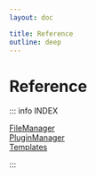 ```yaml
---
layout: doc

title: Reference
outline: deep
---
```


# Reference

::: info INDEX

[FileManager](/reference/fileManager)
<br/>
[PluginManager](/reference/pluginManager/)
<br/>
[Templates](/reference/templates)
<br/>

:::
